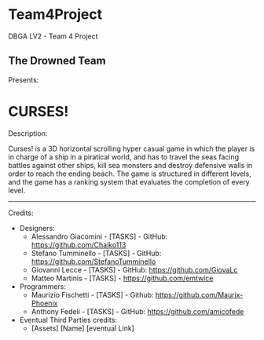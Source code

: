 # Team4Project
DBGA LV2 - Team 4 Project

## The Drowned Team
 Presents:

# CURSES!

Description:

Curses! is a 3D horizontal scrolling hyper casual game in which the player is in charge of a ship in a piratical world, and has to travel the seas facing battles against other ships, kill sea monsters and destroy defensive walls in order to reach the ending beach.
The game is structured in different levels, and the game has a ranking system that evaluates the completion of every level.

___

Credits:

* Designers:
  * Alessandro Giacomini - [TASKS] - GitHub: https://github.com/Chaiko113
  * Stefano Tumminello - [TASKS] - GitHub: https://github.com/StefanoTumminello
  * Giovanni Lecce - [TASKS] - GitHub: https://github.com/GiovaLc
  * Matteo Martinis - [TASKS] - https://github.com/emtwice
* Programmers:
  * Maurizio Fischetti - [TASKS] - Github: https://github.com/Maurix-Phoenix
  * Anthony Fedeli - [TASKS] - GitHub: https://github.com/amicofede
* Eventual Third Parties credits:
  * [Assets] [Name] [eventual Link]
